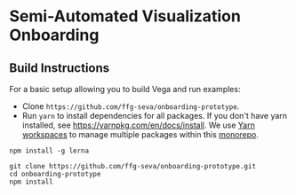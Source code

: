 # Semi-Automated Visualization Onboarding



## Build Instructions

For a basic setup allowing you to build Vega and run examples:

- Clone `https://github.com/ffg-seva/onboarding-prototype`.
- Run `yarn` to install dependencies for all packages. If you don't have yarn installed, see https://yarnpkg.com/en/docs/install. We use [Yarn workspaces](https://yarnpkg.com/lang/en/docs/workspaces/) to manage multiple packages within this [monorepo](https://en.wikipedia.org/wiki/Monorepo).

```
npm install -g lerna

git clone https://github.com/ffg-seva/onboarding-prototype.git
cd onboarding-prototype
npm install
```